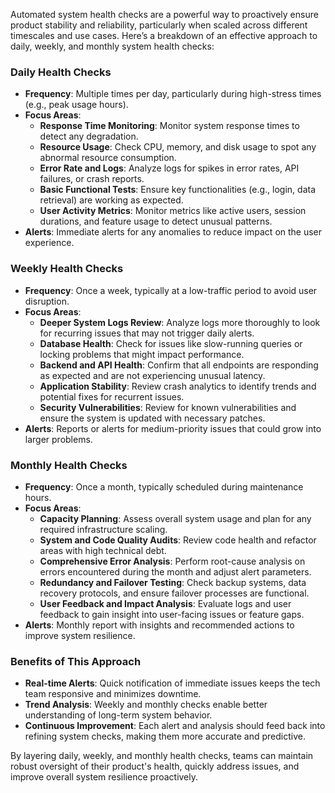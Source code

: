Automated system health checks are a powerful way to proactively ensure product stability and reliability, particularly when scaled across different timescales and use cases. Here’s a breakdown of an effective approach to daily, weekly, and monthly system health checks:

### **Daily Health Checks**
- **Frequency**: Multiple times per day, particularly during high-stress times (e.g., peak usage hours).
- **Focus Areas**:
  - **Response Time Monitoring**: Monitor system response times to detect any degradation.
  - **Resource Usage**: Check CPU, memory, and disk usage to spot any abnormal resource consumption.
  - **Error Rate and Logs**: Analyze logs for spikes in error rates, API failures, or crash reports.
  - **Basic Functional Tests**: Ensure key functionalities (e.g., login, data retrieval) are working as expected.
  - **User Activity Metrics**: Monitor metrics like active users, session durations, and feature usage to detect unusual patterns.
- **Alerts**: Immediate alerts for any anomalies to reduce impact on the user experience.

### **Weekly Health Checks**
- **Frequency**: Once a week, typically at a low-traffic period to avoid user disruption.
- **Focus Areas**:
  - **Deeper System Logs Review**: Analyze logs more thoroughly to look for recurring issues that may not trigger daily alerts.
  - **Database Health**: Check for issues like slow-running queries or locking problems that might impact performance.
  - **Backend and API Health**: Confirm that all endpoints are responding as expected and are not experiencing unusual latency.
  - **Application Stability**: Review crash analytics to identify trends and potential fixes for recurrent issues.
  - **Security Vulnerabilities**: Review for known vulnerabilities and ensure the system is updated with necessary patches.
- **Alerts**: Reports or alerts for medium-priority issues that could grow into larger problems.

### **Monthly Health Checks**
- **Frequency**: Once a month, typically scheduled during maintenance hours.
- **Focus Areas**:
  - **Capacity Planning**: Assess overall system usage and plan for any required infrastructure scaling.
  - **System and Code Quality Audits**: Review code health and refactor areas with high technical debt.
  - **Comprehensive Error Analysis**: Perform root-cause analysis on errors encountered during the month and adjust alert parameters.
  - **Redundancy and Failover Testing**: Check backup systems, data recovery protocols, and ensure failover processes are functional.
  - **User Feedback and Impact Analysis**: Evaluate logs and user feedback to gain insight into user-facing issues or feature gaps.
- **Alerts**: Monthly report with insights and recommended actions to improve system resilience.

### **Benefits of This Approach**
- **Real-time Alerts**: Quick notification of immediate issues keeps the tech team responsive and minimizes downtime.
- **Trend Analysis**: Weekly and monthly checks enable better understanding of long-term system behavior.
- **Continuous Improvement**: Each alert and analysis should feed back into refining system checks, making them more accurate and predictive.

By layering daily, weekly, and monthly health checks, teams can maintain robust oversight of their product's health, quickly address issues, and improve overall system resilience proactively.
